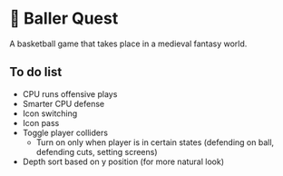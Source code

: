# 🏀 Baller Quest

A basketball game that takes place in a medieval fantasy world.

## To do list

- CPU runs offensive plays
- Smarter CPU defense
- Icon switching
- Icon pass
- Toggle player colliders
  - Turn on only when player is in certain states (defending on ball, defending cuts, setting screens)
- Depth sort based on y position (for more natural look)
